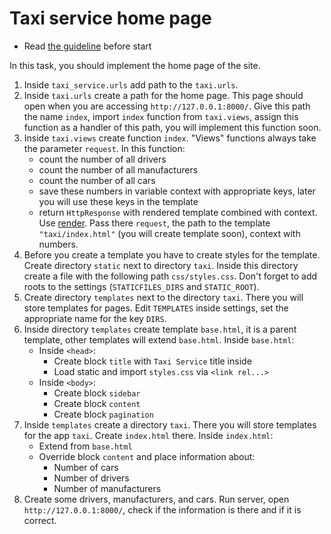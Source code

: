 # Taxi service home page

- Read [the guideline](https://github.com/mate-academy/py-task-guideline/blob/main/README.md) before start

In this task, you should implement the home page of the site.

1. Inside `taxi_service.urls` add path to the `taxi.urls`.
2. Inside `taxi.urls` create a path for the home page. This
page should open when you are accessing `http://127.0.0.1:8000/`. Give this
path the name `index`, import `index` function from `taxi.views`, assign this
function as a handler of this path, you will implement this function soon.
3. Inside `taxi.views` create function `index`. "Views" functions always 
take the parameter `request`. In this function:
    - count the number of all drivers
    - count the number of all manufacturers
    - count the number of all cars
    - save these numbers in variable context with appropriate keys, later you
will use these keys in the template
    - return `HttpResponse` with rendered template combined with context. Use 
[render](https://docs.djangoproject.com/en/4.0/topics/http/shortcuts/#render). 
Pass there `request`, the path to the template `"taxi/index.html"` (you will create
template soon), context with numbers.
4. Before you create a template you have to create styles for the 
template. Create directory `static` next to directory `taxi`. Inside this 
directory create a file with the following path `css/styles.css`. Don't forget to
add roots to the settings (`STATICFILES_DIRS` and `STATIC_ROOT`).
5. Create directory `templates` next to the directory `taxi`. There you will
store templates for pages. Edit `TEMPLATES` inside settings, set the appropriate 
name for the key `DIRS`.
6. Inside directory `templates` create template `base.html`, it is a parent 
template, other templates will extend `base.html`. Inside `base.html`:
   - Inside `<head>`:
      - Create block `title` with `Taxi Service` title inside
      - Load static and import `styles.css` via `<link rel...>`
   - Inside `<body>`:
      - Create block `sidebar`
      - Create block `content`
      - Create block `pagination`
7. Inside `templates` create a directory `taxi`. There you will store templates
for the app `taxi`. Create `index.html` there. Inside `index.html`:
    - Extend from `base.html`
    - Override block `content` and place information about:
        - Number of cars
        - Number of drivers
        - Number of manufacturers
8. Create some drivers, manufacturers, and cars. Run server, open 
`http://127.0.0.1:8000/`, check if the information is there and if it is 
correct.
